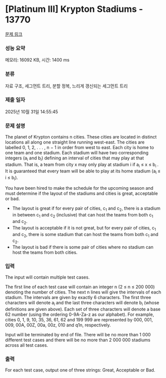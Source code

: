 # [Platinum III] Krypton Stadiums - 13770 

[문제 링크](https://www.acmicpc.net/problem/13770) 

### 성능 요약

메모리: 16092 KB, 시간: 1400 ms

### 분류

자료 구조, 세그먼트 트리, 분할 정복, 느리게 갱신되는 세그먼트 트리

### 제출 일자

2025년 10월 31일 14:55:45

### 문제 설명

<p>The planet of Krypton contains n cities. These cities are located in distinct locations all along one straight line running west-east. The cities are labelled 0, 1, 2, . . . , n − 1 in order from west to east. Each city is home to one team and one stadium. Each stadium will have two corresponding integers (a<sub>i</sub> and b<sub>i</sub>) defining an interval of cities that may play at that stadium. That is, a team from city x may only play at stadium i if a<sub>i</sub> ≤ x ≤ b<sub>i </sub>. It is guaranteed that every team will be able to play at its home stadium (a<sub>i </sub>≤ i ≤ b<sub>i</sub>).</p>

<p>You have been hired to make the schedule for the upcoming season and must determine if the layout of the stadiums and cities is great, acceptable or bad.</p>

<ul>
	<li>The layout is great if for every pair of cities, c<sub>1</sub> and c<sub>2</sub>, there is a stadium in between c<sub>1</sub> and c<sub>2</sub> (inclusive) that can host the teams from both c<sub>1</sub> and c<sub>2</sub>.</li>
	<li>The layout is acceptable if it is not great, but for every pair of cities, c<sub>1 </sub>and c<sub>2</sub>, there is some stadium that can host the teams from both c<sub>1</sub> and c<sub>2</sub>.</li>
	<li>The layout is bad if there is some pair of cities where no stadium can host the teams from both cities.</li>
</ul>

### 입력 

 <p>The input will contain multiple test cases.</p>

<p>The first line of each test case will contain an integer n (2 ≤ n ≤ 200 000) denoting the number of cities. The next n lines will give the intervals of each stadium. The intervals are given by exactly 6 characters. The first three characters will denote a<sub>i </sub>and the last three characters will denote b<sub>i</sub> (whose definitions are given above). Each set of three characters will denote a base 62 number (using the ordering 0-9A-Za-z as our alphabet). For example, cities 0, 1, 9, 10, 35, 36, 61, 62 and 199 999 are represented by 000, 001, 009, 00A, 00Z, 00a, 00z, 010 and q1n, respectively.</p>

<p>Input will be terminated by end of file. There will be no more than 1 000 different test cases and there will be no more than 2 000 000 stadiums across all test cases.</p>

### 출력 

 <p>For each test case, output one of three strings: Great, Acceptable or Bad.</p>

